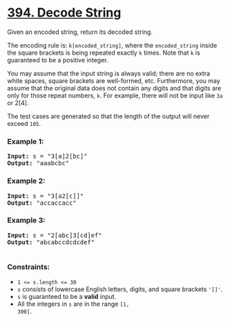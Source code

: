 # [394. Decode String](https://leetcode.com/problems/decode-string)

Given an encoded string, return its decoded string.

The encoding rule is: <code>k[encoded_string]</code>, where the <code>encoded_string</code> inside the square brackets is being 
repeated exactly <code>k</code> times. Note that <code>k</code> is guaranteed to be a positive integer.

You may assume that the input string is always valid; there are no extra white spaces, square brackets are well-formed, etc. 
Furthermore, you may assume that the original data does not contain any digits and that digits are only for those repeat numbers, <code>k</code>. For example, there will not be input like <code>3a</code> or </code>2[4]</code>.

The test cases are generated so that the length of the output will never exceed <code>105</code>.

### **Example 1:**
<pre>
<strong>Input:</strong> s = "3[a]2[bc]"
<strong>Output:</strong> "aaabcbc"
</pre>
### **Example 2:**
<pre>
<strong>Input:</strong> s = "3[a2[c]]"
<strong>Output:</strong> "accaccacc"
</pre>
### **Example 3:**
<pre>
<strong>Input:</strong> s = "2[abc]3[cd]ef"
<strong>Output:</strong> "abcabccdcdcdef"
 </pre>

### **Constraints:**

- <code>1 <= s.length <= 30</code>
- <code>s</code> consists of lowercase English letters, digits, and square brackets <code>'[]'</code>.
- <code>s</code> is guaranteed to be a <strong>valid</strong> input.
- All the integers in <code>s</code> are in the range <code>[1, 300]</code>.
